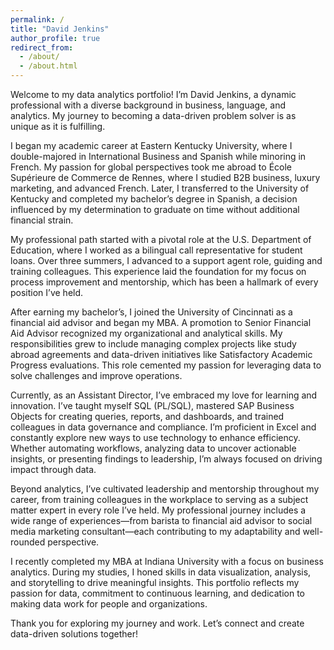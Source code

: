 ```yaml
---
permalink: /
title: "David Jenkins"
author_profile: true
redirect_from: 
  - /about/
  - /about.html
---
```

Welcome to my data analytics portfolio! I’m David Jenkins, a dynamic professional with a diverse background in business, language, and analytics. My journey to becoming a data-driven problem solver is as unique as it is fulfilling.

I began my academic career at Eastern Kentucky University, where I double-majored in International Business and Spanish while minoring in French. My passion for global perspectives took me abroad to École Supérieure de Commerce de Rennes, where I studied B2B business, luxury marketing, and advanced French. Later, I transferred to the University of Kentucky and completed my bachelor’s degree in Spanish, a decision influenced by my determination to graduate on time without additional financial strain.

My professional path started with a pivotal role at the U.S. Department of Education, where I worked as a bilingual call representative for student loans. Over three summers, I advanced to a support agent role, guiding and training colleagues. This experience laid the foundation for my focus on process improvement and mentorship, which has been a hallmark of every position I’ve held.

After earning my bachelor’s, I joined the University of Cincinnati as a financial aid advisor and began my MBA. A promotion to Senior Financial Aid Advisor recognized my organizational and analytical skills. My responsibilities grew to include managing complex projects like study abroad agreements and data-driven initiatives like Satisfactory Academic Progress evaluations. This role cemented my passion for leveraging data to solve challenges and improve operations.

Currently, as an Assistant Director, I’ve embraced my love for learning and innovation. I’ve taught myself SQL (PL/SQL), mastered SAP Business Objects for creating queries, reports, and dashboards, and trained colleagues in data governance and compliance. I’m proficient in Excel and constantly explore new ways to use technology to enhance efficiency. Whether automating workflows, analyzing data to uncover actionable insights, or presenting findings to leadership, I’m always focused on driving impact through data.

Beyond analytics, I’ve cultivated leadership and mentorship throughout my career, from training colleagues in the workplace to serving as a subject matter expert in every role I’ve held. My professional journey includes a wide range of experiences—from barista to financial aid advisor to social media marketing consultant—each contributing to my adaptability and well-rounded perspective.

I recently completed my MBA at Indiana University with a focus on business analytics. During my studies, I honed skills in data visualization, analysis, and storytelling to drive meaningful insights. This portfolio reflects my passion for data, commitment to continuous learning, and dedication to making data work for people and organizations.

Thank you for exploring my journey and work. Let’s connect and create data-driven solutions together!

